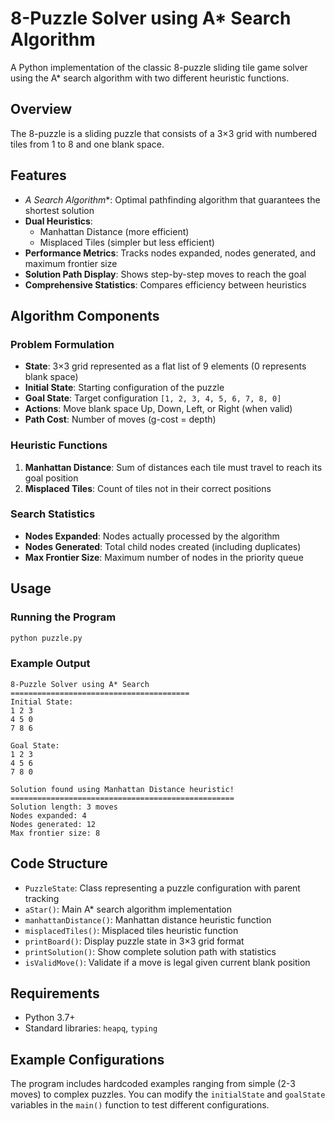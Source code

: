 # 8-Puzzle Solver using A* Search Algorithm

A Python implementation of the classic 8-puzzle sliding tile game solver using the A* search algorithm with two different heuristic functions.

## Overview

The 8-puzzle is a sliding puzzle that consists of a 3×3 grid with numbered tiles from 1 to 8 and one blank space.

## Features

- **A* Search Algorithm**: Optimal pathfinding algorithm that guarantees the shortest solution
- **Dual Heuristics**: 
  - Manhattan Distance (more efficient)
  - Misplaced Tiles (simpler but less efficient)
- **Performance Metrics**: Tracks nodes expanded, nodes generated, and maximum frontier size
- **Solution Path Display**: Shows step-by-step moves to reach the goal
- **Comprehensive Statistics**: Compares efficiency between heuristics

## Algorithm Components

### Problem Formulation
- **State**: 3×3 grid represented as a flat list of 9 elements (0 represents blank space)
- **Initial State**: Starting configuration of the puzzle
- **Goal State**: Target configuration `[1, 2, 3, 4, 5, 6, 7, 8, 0]`
- **Actions**: Move blank space Up, Down, Left, or Right (when valid)
- **Path Cost**: Number of moves (g-cost = depth)

### Heuristic Functions
1. **Manhattan Distance**: Sum of distances each tile must travel to reach its goal position
2. **Misplaced Tiles**: Count of tiles not in their correct positions

### Search Statistics
- **Nodes Expanded**: Nodes actually processed by the algorithm
- **Nodes Generated**: Total child nodes created (including duplicates)
- **Max Frontier Size**: Maximum number of nodes in the priority queue

## Usage

### Running the Program
```bash
python puzzle.py
```

### Example Output
```
8-Puzzle Solver using A* Search
========================================
Initial State:
1 2 3
4 5 0
7 8 6

Goal State:
1 2 3
4 5 6
7 8 0

Solution found using Manhattan Distance heuristic!
==================================================
Solution length: 3 moves
Nodes expanded: 4
Nodes generated: 12
Max frontier size: 8
```

## Code Structure

- `PuzzleState`: Class representing a puzzle configuration with parent tracking
- `aStar()`: Main A* search algorithm implementation
- `manhattanDistance()`: Manhattan distance heuristic function
- `misplacedTiles()`: Misplaced tiles heuristic function
- `printBoard()`: Display puzzle state in 3×3 grid format
- `printSolution()`: Show complete solution path with statistics
- `isValidMove()`: Validate if a move is legal given current blank position
## Requirements

- Python 3.7+
- Standard libraries: `heapq`, `typing`

## Example Configurations

The program includes hardcoded examples ranging from simple (2-3 moves) to complex puzzles. You can modify the `initialState` and `goalState` variables in the `main()` function to test different configurations.
